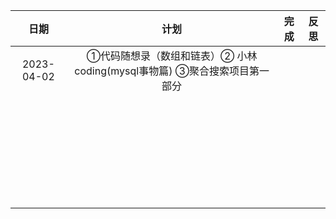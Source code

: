 |    日期    |                             计划                             | 完成 | 反思 |
| :--------: | :----------------------------------------------------------: | :--: | :--: |
| 2023-04-02 | ①代码随想录（数组和链表）② 小林coding(mysql事物篇)    ③聚合搜索项目第一部分 |      |      |
|            |                                                              |      |      |
|            |                                                              |      |      |
|            |                                                              |      |      |
|            |                                                              |      |      |
|            |                                                              |      |      |
|            |                                                              |      |      |
|            |                                                              |      |      |
|            |                                                              |      |      |
|            |                                                              |      |      |
|            |                                                              |      |      |
|            |                                                              |      |      |
|            |                                                              |      |      |
|            |                                                              |      |      |
|            |                                                              |      |      |
|            |                                                              |      |      |
|            |                                                              |      |      |
|            |                                                              |      |      |
|            |                                                              |      |      |
|            |                                                              |      |      |
|            |                                                              |      |      |
|            |                                                              |      |      |
|            |                                                              |      |      |
|            |                                                              |      |      |
|            |                                                              |      |      |
|            |                                                              |      |      |
|            |                                                              |      |      |
|            |                                                              |      |      |
|            |                                                              |      |      |
|            |                                                              |      |      |
|            |                                                              |      |      |

